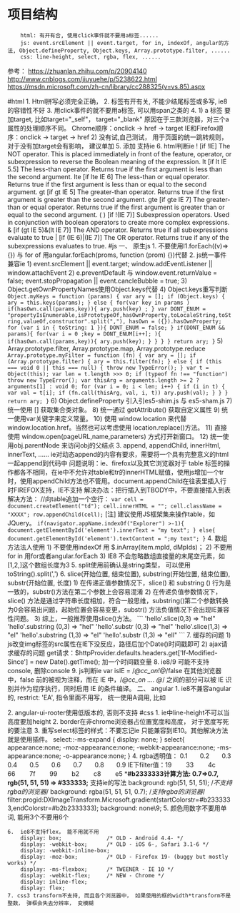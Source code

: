 # 项目结构
```
    html: 有开有合, 使用click事件就不要用a标签......
    js: event.srcElement || event.target, for in, indexOf, angular的方法, Object.defineProperty, Object.keys, Array.prototype.filter, ......
    css: line-height, select, rgba, flex, ......
```
参考：
https://zhuanlan.zhihu.com/p/20904140
http://www.cnblogs.com/jiuyuehe/p/5238622.html
https://msdn.microsoft.com/zh-cn/library/cc288325(v=vs.85).aspx

#html
    1. Html拼写必须完全正确，
    2. 标签有开有关, 不能少结尾标签或多写, ie8的容错性不好
    3. 用click事件的就不要用a标签, 可以用span之类的
    4. 1) a 标签 要加target,
            比如target="_self"， target="_blank"
        原因在于三款浏览器，对三个a属性的处理顺序不同。
            Chrome顺序：onclick -> href -> target
            IE和Firefox顺序：onclick -> target -> href
       2) <base target="_blank"/> 没有试,自己测试， 用于页面的统一跳转规则， 对于没有加target会有影响， 建议单加
    5. 添加 <meta http-equiv="X-UA-Compatible" content="IE=edge">支持ie
    6. html判断ie
        !    [if !IE]                   The NOT operator. This is placed immediately in front of the feature, operator, or subexpression to reverse the Boolean meaning of the expression.
        lt   [if lt IE 5.5]             The less-than operator. Returns true if the first argument is less than the second argument.
        lte  [if lte IE 6]              The less-than or equal operator. Returns true if the first argument is less than or equal to the second argument.
        gt   [if gt IE 5]               The greater-than operator. Returns true if the first argument is greater than the second argument.
        gte  [if gte IE 7]              The greater-than or equal operator. Returns true if the first argument is greater than or equal to the second argument.
        ( )  [if !(IE 7)]               Subexpression operators. Used in conjunction with boolean operators to create more complex expressions.
        &    [if (gt IE 5)&(lt IE 7)]   The AND operator. Returns true if all subexpressions evaluate to true
        |    [if (IE 6)|(IE 7)]         The OR operator. Returns true if any of the subexpressions evaluates to true.
#js
    一、 原生js
        1. 不要使用l1.forEach((v)=>{}) 与 for of
            用angular.forEach(proms, function (prom) {})代替
        2. js统一事件兼容ie
            1) event.srcElement || event.target; window.addEventListener || window.attachEvent
            2) e.preventDefault 与 window.event.returnValue = false; event.stopPropagation || event.cancleBubble = true;
            3) Object.getOwnPropertyNames使用Object.keys代替
            4) Object.keys重写判断
                ```
                Object.myKeys = function (params) {
                    var ary = [];
                    if (Object.keys) {
                        ary = this.keys(params);
                    } else {
                        for(var key in params ) if(hasOwn.call(params,key)){
                            ary.push(key) ;
                        }
                        var DONT_ENUM =  "propertyIsEnumerable,isPrototypeOf,hasOwnProperty,toLocaleString,toString,valueOf,constructor".split(","),
                            hasOwn = ({}).hasOwnProperty;
                        for (var i in {
                            toString: 1
                        }){
                            DONT_ENUM = false;
                        }
                        if(DONT_ENUM && params){
                            for(var i = 0 ;key = DONT_ENUM[i++]; ){
                                if(hasOwn.call(params,key)){
                                    ary.push(key);
                                }
                            }
                        }
                    }
                    return ary;
                }
                ```
            5) Array.prototype.filter, Array.prototype.map, Array.prototype.reduce
                ```
                Array.prototype.myFilter = function (fn) {
                    var ary = [];
                    if (Array.prototype.filter) {
                        ary = this.filter(fn);
                    } else {
                        if (this === void 0 || this === null) {
                            throw new TypeError();
                        }
                        var t = Object(this);
                        var len = t.length >>> 0;
                        if (typeof fn !== "function")
                          throw new TypeError();
                        var thisArg = arguments.length >= 2 ? arguments[1] : void 0;
                        for (var i = 0; i < len; i++)
                        {
                          if (i in t)
                          {
                            var val = t[i];
                            if (fn.call(thisArg, val, i, t))
                              ary.push(val);
                          }
                        }
                    }
                    return ary;
                }
                ```
            6) Object.defineProperty
                引入引es5-shim.js 与 es5-sham.js
            7) 统一使用 [] 获取集合类对象。
            8) 统一通过 getAttribute() 获取自定义属性
            9) 统一使用var关键字来定义常量。
            10) 使用 window.location 来代替 window.location.href。当然也可以考虑使用 location.replace()方法。
            11) 直接使用 window.open(pageURL,name,parameters) 方式打开新窗口。
            12) 统一使用obj.parentNode 来访问obj的父结点
        3. append, appendChild, innerHtml, innerText, ......
            ie对动态append的内容有要求，需要将一个具有完整意义的html一起append到代码中
            问题说明：ie、firefox以及其它浏览器对于 table 标签的操作都各不相同，在ie中不允许对table和tr的innerHTML赋值，使用js增加一个tr时，使用appendChild方法也不管用。document.appendChild在往表里插入行时FIREFOX支持，IE不支持
            解决办法：把行插入到TBODY中，不要直接插入到表
            解决方法：
            //向table追加一个空行：
            ```
            var cell = document.createElement("td");
            cell.innerHTML = "";
            cell.className = "XXXX";
            row.appendChild(cell);
            ```
            [注] 建议使用JS框架集来操作table，如JQuery。
            ```
            if(navigator.appName.indexOf("Explorer") >-1){
                document.getElementById('element').innerText = "my text";
            } else{
                document.getElementById('element').textContent = ";my text";
            }
            ```
        4. 数组方法法人使用
            1) 不要使用indexOf
                用 $.inArray(item.mpId, dMpIds)；
            2) 不要用for in
                用for或者angular.forEach
            3) IE8 不会忽略数组直接量的末尾空元素，如[1,2,]这个数组长度为3
        5. split使用前确认是string类型， 可以使用toString().split(',')
        6. slice(开始位置, 结束位置), substring(开始位置, 结束位置), substr(开始位置, 长度)
            1) 在传递正值参数情况下，slice() 和 substring () 行为是一致的，substr()方法在第二个参数上会容易混淆
            2) 在传递负值参数情况下，slice() 方法是通过字符串长度相加，符合一般思维，substring()第二个参数转换为0会容易出问题，起始位置会容易变更，substr() 方法负值情况下会出现IE兼容性问题。
            3) 综上，一般推荐使用slice()方法。
            ```
            'hello'.slice(0,3)               => "hel"
            'hello'.substring (0,3)          => "hel"
            'hello'.substr (0,3)             => "hel"
            'hello'.slice(1,3)               => "el"
            'hello'.substring (1,3)          => "el"
            'hello'.substr (1,3)             => "ell"
            ```
        7. 缓存的问题
            1) js改变img标签的src属性在IE下没反应，路径后加个Date()时间戳即可
            2) ajax请求缓存的问题
                get请求：$httpProvider.defaults.headers.get['If-Modified-Since'] = new Date().getTime();
                         加一个时间戳变量
        8. ie8/9 可能不支持console, 删除console
        9. js判断ie
            var isIE = /*@cc_on!@*/false
            在其他浏览器中，false 前的被视为注释，而在 IE 中，/*@cc_on .... @*/ 之间的部分可以被 IE 识别并作为程序执行，同时启用 IE 的条件编译。
    二、 angular
        1. ie8不兼容angular的, restrict: 'EA', 指令里面不用写， 统一使用A调用, 比如<div directive></div>
        2. angular-ui-rooter使用低版本的, 否则不支持
#css
    1. ie中line-height不可以当高度要加height
    2. border在非chrome浏览器占位置宽度和高度， 对于宽度写死的要注意
    3. 重写select标签的样式：不要忘记ie
        只能兼容到IE10。其他解决方法就是使用插件。
        select::-ms-expand { display: none; }
        select{
            appearance:none;
            -moz-appearance:none;
            -webkit-appearance:none;
            -ms-appearance:none;
            -o-appearance:none;
        }
    4.  rgba透明值：  0.1　　0.2　　0.3　　0.4　　0.5　　0.6　　0.7　　0.8　　0.9
        IE下filter值：19　　 33　　 4c　　 66　　  7f　　 99　　 b2　　 c8　　  e5
        ***************#b2333333计算方法: 0.7=>0.7, rgb(51, 51, 51) => #333333;**************
        支持ie的写法
        background: rgb(51, 51, 51);    /*不支持rgba的浏览器*/
        background: rgba(51, 51, 51, 0.7);  /*支持rgba的浏览器*/
        filter:progid:DXImageTransform.Microsoft.gradient(startColorstr=#b2333333,endColorstr=#b2b2333333);
        background: none\9;
    5. 颜色用数字不要用单词, 能用3个不要用6个

    6.  ie8不支持flex， 能不用就不用
        display: box;              /* OLD - Android 4.4- */
        display: -webkit-box;      /* OLD - iOS 6-, Safari 3.1-6 */
        display: -webkit-inline-box;
        display: -moz-box;         /* OLD - Firefox 19- (buggy but mostly works) */
        display: -ms-flexbox;      /* TWEENER - IE 10 */
        display: -webkit-flex;     /* NEW - Chrome */
        display: inline-flex;
        display: flex;
    7. css3 transform不支持, 而且各个浏览器中， 如果使用的框的width*transform不是整数， 弹框会失去分辨率， 变模糊

